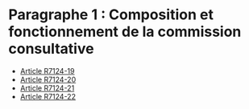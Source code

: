 # Paragraphe 1 : Composition et fonctionnement de la commission consultative

* [Article R7124-19](./LEGIARTI000025165761.md)
* [Article R7124-20](./LEGIARTI000024504253.md)
* [Article R7124-21](./LEGIARTI000018521484.md)
* [Article R7124-22](./LEGIARTI000018521482.md)
